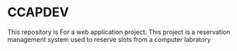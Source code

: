 # CCAPDEV
 This repository is For a web application project. This project is a reservation management system used to reserve slots from a computer labratory
